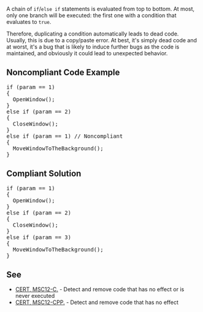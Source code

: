 A chain of `if`/`else if` statements is evaluated from top to bottom. At most, only one branch will be executed: the first
one with a condition that evaluates to `true`. 

Therefore, duplicating a condition automatically leads to dead code. Usually, this is due to a copy/paste error. At best, it's simply dead code and
at worst, it's a bug that is likely to induce further bugs as the code is maintained, and obviously it could lead to unexpected behavior. 

## Noncompliant Code Example

<pre>
if (param == 1)
{
  OpenWindow();
}
else if (param == 2)
{
  CloseWindow();
}
else if (param == 1) // Noncompliant
{
  MoveWindowToTheBackground();
}
</pre>

## Compliant Solution

<pre>
if (param == 1)
{
  OpenWindow();
}
else if (param == 2)
{
  CloseWindow();
}
else if (param == 3)
{
  MoveWindowToTheBackground();
}
</pre>

## See

*   [CERT, MSC12-C.](https://www.securecoding.cert.org/confluence/x/NYA5) - Detect and remove code that has no effect or is never
      executed
*   [CERT, MSC12-CPP.](https://www.securecoding.cert.org/confluence/x/SIIyAQ) - Detect and remove code that has no effect